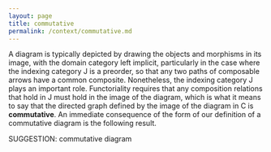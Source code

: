 ```yaml
---
layout: page
title: commutative
permalink: /context/commutative.md
---
```

A diagram is typically depicted by drawing the objects and morphisms in its image, with the domain category left implicit, particularly in the case where the indexing category $\mathsf{J}$ is a preorder, so that any two paths of composable arrows have a common composite.  Nonetheless, the indexing category $\mathsf{J}$ plays an important role. Functoriality requires that any composition relations that hold in $\mathsf{J}$ must hold in the image of the diagram, which is what it means to say that  the directed graph defined by the image of the diagram in $\mathsf{C}$ is **commutative**. An immediate consequence of the form of our definition of a commutative diagram is the following result.

SUGGESTION: commutative diagram